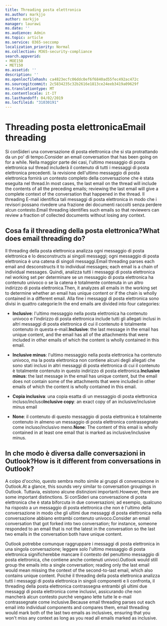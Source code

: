 ```yaml
---
title: Threading posta elettronica
ms.author: markjjo
author: markjjo
manager: laurawi
ms.date: ''
ms.audience: Admin
ms.topic: article
ms.service: O365-seccomp
localization_priority: Normal
ms.collection: M365-security-compliance
search.appverid:
- MOE150
- MET150
ms.assetid: ''
description: ''
ms.openlocfilehash: ca4823ecfc06ddc0ef6f6840ad55fec492ac472c
ms.sourcegitcommit: 2c5834235c32b2616e1813ce24eeb3419a09629f
ms.translationtype: MT
ms.contentlocale: it-IT
ms.lasthandoff: 04/02/2019
ms.locfileid: "31030191"
---
```

# <a name="email-threading"></a><span data-ttu-id="54db5-102">Threading posta elettronica</span><span class="sxs-lookup"><span data-stu-id="54db5-102">Email threading</span></span>

<span data-ttu-id="54db5-103">Si conSideri una conversazione di posta elettronica che si sta protrattando da un po' di tempo.</span><span class="sxs-lookup"><span data-stu-id="54db5-103">Consider an email conversation that has been going on for a while.</span></span> <span data-ttu-id="54db5-104">Nella maggior parte dei casi, l'ultimo messaggio di posta elettronica sul thread includerà il contenuto di tutti i messaggi di posta elettronica precedenti. la revisione dell'ultimo messaggio di posta elettronica fornirà un contesto completo della conversazione che è stata eseguita nel thread.</span><span class="sxs-lookup"><span data-stu-id="54db5-104">In most cases, the last email on the thread will include the contents of all the preceding emails; reviewing the last email will give a complete context of the conversation that happened in the thread.</span></span> <span data-ttu-id="54db5-105">Il threading E-mail identifica tali messaggi di posta elettronica in modo che i revisori possano rivedere una frazione dei documenti raccolti senza perdere alcun contesto.</span><span class="sxs-lookup"><span data-stu-id="54db5-105">Email threading identifies such emails so that reviewers can review a fraction of collected documents without losing any context.</span></span>

## <a name="what-does-email-threading-do"></a><span data-ttu-id="54db5-106">Cosa fa il threading della posta elettronica?</span><span class="sxs-lookup"><span data-stu-id="54db5-106">What does email threading do?</span></span>

<span data-ttu-id="54db5-107">Il threading della posta elettronica analizza ogni messaggio di posta elettronica e lo desconstructs ai singoli messaggi; ogni messaggio di posta elettronica è una catena di singoli messaggi.</span><span class="sxs-lookup"><span data-stu-id="54db5-107">Email threading parses each email and desconstructs it to individual messages; each email is a chain of individual messages.</span></span> <span data-ttu-id="54db5-108">Quindi, analizza tutti i messaggi di posta elettronica nel working set per determinare se un messaggio di posta elettronica ha contenuto univoco o se la catena è totalmente contenuta in un altro indirizzo di posta elettronica.</span><span class="sxs-lookup"><span data-stu-id="54db5-108">Then, it analyzes all emails in the working set to determine whether an email has unique content or if the chain is wholly contained in a different email.</span></span> <span data-ttu-id="54db5-109">Alla fine i messaggi di posta elettronica sono divisi in quattro categorie:</span><span class="sxs-lookup"><span data-stu-id="54db5-109">In the end emails are divided into four categories:</span></span>

- <span data-ttu-id="54db5-110">**Inclusive**: l'ultimo messaggio nella posta elettronica ha contenuto univoco e l'indirizzo di posta elettronica include tutti gli allegati inclusi in altri messaggi di posta elettronica di cui il contenuto è totalmente contenuto in questa e-mail.</span><span class="sxs-lookup"><span data-stu-id="54db5-110">**Inclusive**: the last message in the email has unique content, and the email has all of the attachments that were included in other emails of which the content is wholly contained in this email.</span></span>


- <span data-ttu-id="54db5-111">**Inclusive minus**: l'ultimo messaggio nella posta elettronica ha contenuto univoco, ma la posta elettronica non contiene alcuni degli allegati che sono stati inclusi in altri messaggi di posta elettronica di cui il contenuto è totalmente contenuto in questo indirizzo di posta elettronica.</span><span class="sxs-lookup"><span data-stu-id="54db5-111">**Inclusive minus**: the last message in the email has unique content, but the email does not contain some of the attachments that were included in other emails of which the content is wholly contained in this email.</span></span>

- <span data-ttu-id="54db5-112">**Copia inclusiva**: una copia esatta di un messaggio di posta elettronica incluso/incluso</span><span class="sxs-lookup"><span data-stu-id="54db5-112">**Inclusive copy**: an exact copy of an inclusive/inclusive minus email</span></span>

- <span data-ttu-id="54db5-113">**None**: il contenuto di questo messaggio di posta elettronica è totalmente contenuto in almeno un messaggio di posta elettronica contrassegnato come incluso/inclusivo meno.</span><span class="sxs-lookup"><span data-stu-id="54db5-113">**None**: The content of this email is wholly contained in at least one email that is marked as inclusive/inclusive minus.</span></span>

## <a name="how-is-it-different-from-conversations-in-outlook"></a><span data-ttu-id="54db5-114">In che modo è diversa dalle conversazioni in Outlook?</span><span class="sxs-lookup"><span data-stu-id="54db5-114">How is it different from conversations in Outlook?</span></span>
<span data-ttu-id="54db5-115">A colpo d'occhio, questo sembra molto simile ai gruppi di conversazione in Outlook.</span><span class="sxs-lookup"><span data-stu-id="54db5-115">At a glance, this sounds very similar to conversation groupings in Outlook.</span></span> <span data-ttu-id="54db5-116">Tuttavia, esistono alcune distinzioni importanti.</span><span class="sxs-lookup"><span data-stu-id="54db5-116">However, there are some important distinctions.</span></span> <span data-ttu-id="54db5-117">Si conSideri una conversazione di posta elettronica che è stata biforcuta in due conversazioni; ad esempio, qualcuno ha risposto a un messaggio di posta elettronica che non è l'ultimo della conversazione in modo che gli ultimi due messaggi di posta elettronica nella conversazione abbiano entrambi contenuto univoco.</span><span class="sxs-lookup"><span data-stu-id="54db5-117">Consider an email conversation that got forked into two conversation; for instance, someone responded to an email that is not the latest in the conversation so the last two emails in the conversation both have unique content.</span></span>

<span data-ttu-id="54db5-118">Outlook potrebbe comunque raggruppare i messaggi di posta elettronica in una singola conversazione; leggere solo l'ultimo messaggio di posta elettronica significherebbe mancare il contesto del penultimo messaggio di posta elettronica, che contiene anche contenuti univoci.</span><span class="sxs-lookup"><span data-stu-id="54db5-118">Outlook would still group the emails into a single conversation; reading only the last email would mean missing the context of the second-to-last email, which also contains unique content.</span></span> <span data-ttu-id="54db5-119">Poiché il threading della posta elettronica analizza tutti i messaggi di posta elettronica in singoli componenti e li confronta, il threading della posta elettronica contrassegna entrambi gli ultimi due messaggi di posta elettronica come inclusivi, assicurando che non mancherà alcun contesto purché vengano lette tutte le e-mail contrassegnate come inclusive.</span><span class="sxs-lookup"><span data-stu-id="54db5-119">Because email threading parses out each email into individual components and compares them, email threading would mark both of the last two emails as inclusives, ensuring that you won't miss any context as long as you read all emails marked as inclusive.</span></span>